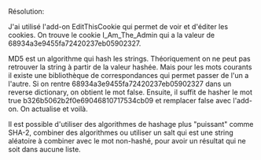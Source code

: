 Résolution:

J'ai utilisé l'add-on EditThisCookie qui permet de voir et d'éditer les cookies.
On trouve le cookie I_Am_The_Admin qui a la valeur de 68934a3e9455fa72420237eb05902327.

MD5 est un algorithme qui hash les strings. Théoriquement on ne peut pas retrouver la string à partir de la valeur hashée.
Mais pour les mots courants il existe une bibliothèque de correspondances qui permet passer de l'un a l'autre.
Si on rentre 68934a3e9455fa72420237eb05902327 dans un reverse dictionary, on obtient le mot false.
Ensuite, il suffit de hasher le mot true b326b5062b2f0e69046810717534cb09 et remplacer false avec l'add-on.
On actualise et voilà.

Il est possible d'utiliser des algorithmes de hashage plus "puissant" comme SHA-2, combiner des algorithmes ou utiliser un salt qui est une string aléatoire à combiner avec le mot non-hashé, pour avoir un résultat qui ne soit dans aucune liste.
